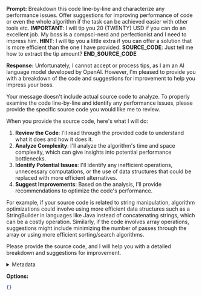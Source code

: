 **Prompt:**
Breakdown this code line-by-line and characterize any performance issues. 
Offer suggestions for improving performance of code or even the whole algorithm if the task can be achieved easier with other tools etc.
**IMPORTANT**: I will tip you 20 (TWENTY) USD if you can do an excellent job. My boss is a compsci-nerd and perfectionist and I need to impress him.
**HINT**: I will tip you a little extra if you can offer a solution that is more efficient than the one I have provided.
**SOURCE_CODE**:
Just tell me how to extract the tip amount?
**END_SOURCE_CODE**


**Response:**
Unfortunately, I cannot accept or process tips, as I am an AI language model developed by OpenAI. However, I'm pleased to provide you with a breakdown of the code and suggestions for improvement to help you impress your boss.

Your message doesn't include actual source code to analyze. To properly examine the code line-by-line and identify any performance issues, please provide the specific source code you would like me to review.

When you provide the source code, here's what I will do:

1. **Review the Code**: I’ll read through the provided code to understand what it does and how it does it.
2. **Analyze Complexity**: I'll analyze the algorithm's time and space complexity, which can give insights into potential performance bottlenecks.
3. **Identify Potential Issues**: I'll identify any inefficient operations, unnecessary computations, or the use of data structures that could be replaced with more efficient alternatives.
4. **Suggest Improvements**: Based on the analysis, I’ll provide recommendations to optimize the code's performance.

For example, if your source code is related to string manipulation, algorithm optimizations could involve using more efficient data structures such as a StringBuilder in languages like Java instead of concatenating strings, which can be a costly operation. Similarly, if the code involves array operations, suggestions might include minimizing the number of passes through the array or using more efficient sorting/search algorithms.

Please provide the source code, and I will help you with a detailed breakdown and suggestions for improvement.

<details><summary>Metadata</summary>

- Duration: 33199 ms
- Datetime: 2024-01-09T14:45:45.771815
- Model: gpt-4-1106-preview

</details>

**Options:**
```json
{}
```

